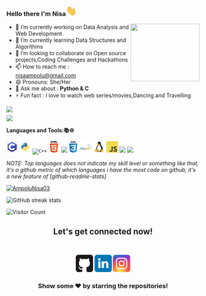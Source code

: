 
### Hello there I'm Nisa<img src="https://github.com/AmpoluNisa03/AmpoluNisa03/blob/main/Assets/Hi.gif" width="29px">
<img align='right' src="https://media.giphy.com/media/xT39CV47COkGPZO3HG/giphy.gif" width="180" height="150">


- 🔭 I’m currently working on Data Analysis and Web Development
- 🌱 I’m currently learning Data Structures and Algorithms
- 👯 I’m looking to collaborate on Open source projects,Coding Challenges and Hackathons
- 📫 How to reach me : nisaampolu@gmail.com
- 😄 Pronouns: She/Her
- 💬 Ask me about : **Python & C**
- ⚡ Fun fact : I love to watch web series/movies,Dancing and Travelling




<img src='https://github-readme-stats.vercel.app/api?username=AmpoluNisa03&show_icons=true&theme=merko&count_private=true&line_height=40' align="left" />

<br/>
<img src='https://github-readme-stats.vercel.app/api/top-langs/?username=AmpoluNisa03&theme=merko&hide_langs_below=4' align="middle" />


**Languages and Tools:📚⚙**

<code><img height="30" src="https://github.com/AmpoluNisa03/AmpoluNisa03/blob/main/Assets/the-c-programming-language-computer-programming-png-1600x1600px-c-programming-language-png-820_819.jpg"></code>
<code><img height="30" src="https://raw.githubusercontent.com/github/explore/80688e429a7d4ef2fca1e82350fe8e3517d3494d/topics/python/python.png"></code>  <code><img height="30" src="https://profilinator.rishav.dev/skills-assets/cplusplus-original.svg" alt="C++"></code>  <code><img height="30" src="https://raw.githubusercontent.com/github/explore/80688e429a7d4ef2fca1e82350fe8e3517d3494d/topics/html/html.png"></code>  <code><img height="30" src="https://cloud.google.com/images/social-icon-google-cloud-1200-630.png"></code><code><img height="30" src="https://raw.githubusercontent.com/github/explore/80688e429a7d4ef2fca1e82350fe8e3517d3494d/topics/css/css.png"></code>  <code><img height="30" src="https://raw.githubusercontent.com/devicons/devicon/master/icons/mysql/mysql-original-wordmark.svg" alt="mysql"></code>  <code><img height="30" src="https://raw.githubusercontent.com/github/explore/80688e429a7d4ef2fca1e82350fe8e3517d3494d/topics/linux/linux.png"></code>  <code><img height="30" src="https://raw.githubusercontent.com/github/explore/80688e429a7d4ef2fca1e82350fe8e3517d3494d/topics/javascript/javascript.png"></code>  <code><img height="30" src="https://upload.wikimedia.org/wikipedia/commons/2/2d/Visual_Studio_Code_1.18_icon.svg"></code>  <code><img height="30" src="https://www.qwiklabs.com/qwiklabs_logo_900x887.png"></code> 

*NOTE: Top languages does not indicate my skill level or something like that, it's a github metric of which languages i have the most code on github, it's a new feature of [github-readme-stats]*

<p align="left"> <a href="https://github.com/ryo-ma/github-profile-trophy"><img src="https://github-profile-trophy.vercel.app/?username=AmpoluNisa03" alt="AmpoluNisa03" /></a> </p>


![GitHub streak stats](https://github-readme-streak-stats.herokuapp.com/?user=AmpoluNisa03)


![Visitor Count](https://profile-counter.glitch.me/AmpoluNisa03/count.svg)



 <h2 align=center> Let's get connected now!</h2> <br>

<p align = 'center'>
<a href = https://github.com/AmpoluNisa03 target='blank'> <img src=https://github.com/edent/SuperTinyIcons/blob/master/images/svg/github.svg height='45' weight='45'/></a>
<a href = https://www.linkedin.com/in/ampolu-nisa-805a201a2/ target='blank'> <img src=https://github.com/edent/SuperTinyIcons/blob/master/images/svg/linkedin.svg height='45' weight='45'/></a> 
<a href = https://www.instagram.com/nisha_official_.03/ target='blank'> <img src=https://github.com/edent/SuperTinyIcons/blob/master/images/svg/instagram.svg height='45' weight='45'/></a>
</a>

<div align="center">

### Show some ❤️ by starring the repositories!

</div>

